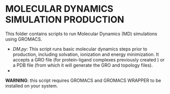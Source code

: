 # MOLECULAR DYNAMICS SIMULATION PRODUCTION

This folder contains scripts to run Molecular Dynamics (MD) simulations using GROMACS.

- *DM.py*: This script runs basic molecular dynamics steps prior to production, including solvation, ionization and energy minimization. It accepts a GRO file (for protein-ligand complexes previously created ) or a PDB file (from which it will generate the GRO and topology files).
- 
**WARNING**: this script requires GROMACS and GROMACS WRAPPER to be installed on your system. 

